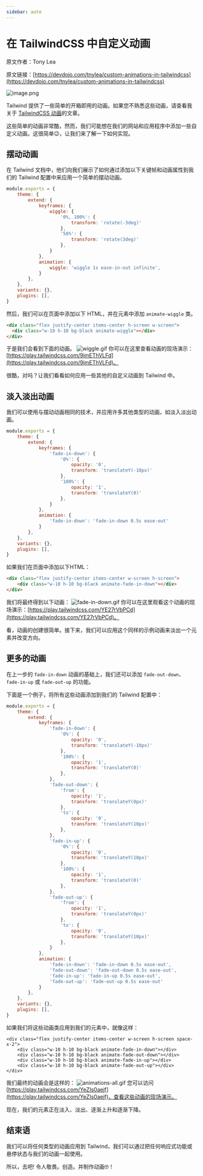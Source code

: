 ```yaml
---
sidebar: auto
---
```


# 在 TailwindCSS 中自定义动画

原文作者：Tony Lea

原文链接：[https://devdojo.com/tnylea/custom-animations-in-tailwindcss](https://devdojo.com/tnylea/custom-animations-in-tailwindcss)

![image.png](https://cdn.devdojo.com/posts/images/January2021/custom-animations-in-tailwindcss1.jpg?auto=format&q=70&w=680)

Tailwind 提供了一些简单的开箱即用的动画。如果您不熟悉这些动画，请查看我关于 [TailwindCSS 动画](https://devdojo.com/tnylea/tailwindcss-animations)的文章。

这些简单的动画非常酷，然而，我们可能想在我们的网站和应用程序中添加一些自定义动画。这很简单😉，让我们来了解一下如何实现。
## 摆动动画
在 Tailwind 文档中，他们向我们展示了如何通过添加以下关键帧和动画属性到我们的 Tailwind 配置中来应用一个简单的摆动动画。
```javascript
module.exports = {
    theme: {
        extend: {
            keyframes: {
                wiggle: {
                    '0%, 100%': {
                        transform: 'rotate(-3deg)'
                    },
                    '50%': {
                        transform: 'rotate(3deg)'
                    },
                }
            },
            animation: {
                wiggle: 'wiggle 1s ease-in-out infinite',
            }
        },
    },
    variants: {},
    plugins: [],
}
```
然后，我们可以在页面中添加以下 HTML，并在元素中添加 `animate-wiggle` 类。
```html
<div class="flex justify-center items-center h-screen w-screen">
  <div class="w-10 h-10 bg-black animate-wiggle"></div>
</div>
```
于是我们会看到下面的动画。
![wiggle.gif](https://cdn.devdojo.com/images/january2021/wiggle.gif)
你可以在这里查看动画的现场演示：[https://play.tailwindcss.com/9imEThVLFd](https://play.tailwindcss.com/9imEThVLFd)。


很酷，对吗？让我们看看如何应用一些其他的自定义动画到 Tailwind 中。
## 淡入淡出动画
我们可以使用与摆动动画相同的技术，并应用许多其他类型的动画，如淡入淡出动画。
```javascript
module.exports = {
    theme: {
        extend: {
            keyframes: {
                'fade-in-down': {
                    '0%': {
                        opacity: '0',
                        transform: 'translateY(-10px)'
                    },
                    '100%': {
                        opacity: '1',
                        transform: 'translateY(0)'
                    },
                }
            },
            animation: {
                'fade-in-down': 'fade-in-down 0.5s ease-out'
            }
        },
    },
    variants: {},
    plugins: [],
}
```
如果我们在页面中添加以下HTML：
```html
<div class="flex justify-center items-center w-screen h-screen">
    <div class="w-10 h-10 bg-black animate-fade-in-down"></div>
</div>
```
我们将最终得到以下动画：
![fade-in-down.gif](https://cdn.devdojo.com/images/january2021/fade-in-down.gif)
你可以在这里观看这个动画的现场演示：[https://play.tailwindcss.com/YE27rVbPCd](https://play.tailwindcss.com/YE27rVbPCd)。


看，动画的创建很简单。接下来，我们可以应用这个同样的示例动画来淡出一个元素并改变方向。


## 更多的动画
在上一步的 `fade-in-down` 动画的基础上，我们还可以添加 `fade-out-down`、`fade-in-up` 或 `fade-out-up` 的功能。


下面是一个例子，将所有这些动画添加到我们的 Tailwind 配置中：
```javascript
module.exports = {
    theme: {
        extend: {
            keyframes: {
                'fade-in-down': {
                    '0%': {
                        opacity: '0',
                        transform: 'translateY(-10px)'
                    },
                    '100%': {
                        opacity: '1',
                        transform: 'translateY(0)'
                    },
                },
                'fade-out-down': {
                    'from': {
                        opacity: '1',
                        transform: 'translateY(0px)'
                    },
                    'to': {
                        opacity: '0',
                        transform: 'translateY(10px)'
                    },
                },
                'fade-in-up': {
                    '0%': {
                        opacity: '0',
                        transform: 'translateY(10px)'
                    },
                    '100%': {
                        opacity: '1',
                        transform: 'translateY(0)'
                    },
                },
                'fade-out-up': {
                    'from': {
                        opacity: '1',
                        transform: 'translateY(0px)'
                    },
                    'to': {
                        opacity: '0',
                        transform: 'translateY(10px)'
                    },
                }
            },
            animation: {
                'fade-in-down': 'fade-in-down 0.5s ease-out',
                'fade-out-down': 'fade-out-down 0.5s ease-out',
                'fade-in-up': 'fade-in-up 0.5s ease-out',
                'fade-out-up': 'fade-out-up 0.5s ease-out'
            }
        },
    },
    variants: {},
    plugins: [],
}
```
如果我们将这些动画类应用到我们的元素中，就像这样：
```http
<div class="flex justify-center items-center w-screen h-screen space-x-2">
    <div class="w-10 h-10 bg-black animate-fade-in-down"></div>
    <div class="w-10 h-10 bg-black animate-fade-out-down"></div>
    <div class="w-10 h-10 bg-black animate-fade-in-up"></div>
    <div class="w-10 h-10 bg-black animate-fade-out-up"></div>
</div>
```
我们最终的动画会是这样的：
![animations-all.gif](https://cdn.devdojo.com/images/january2021/animations-all.gif)
您可以访问[https://play.tailwindcss.com/YeZIs0aejf](https://play.tailwindcss.com/YeZIs0aejf)，查看这些动画的现场演示。


现在，我们的元素正在淡入、淡出、逐渐上升和逐渐下降。
## 结束语
我们可以将任何类型的动画应用到 Tailwind，我们可以通过把任何响应式功能或悬停状态与我们的动画一起使用。


所以，去吧! 令人敬畏。创造。并制作动画🤓！
